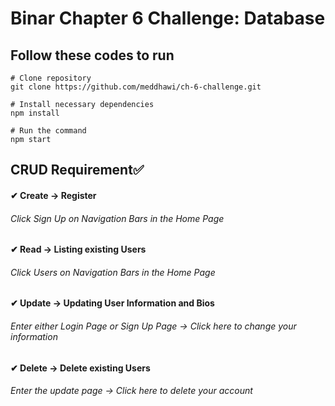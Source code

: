 # Binar Chapter 6 Challenge: Database

## Follow these codes to run

```
# Clone repository
git clone https://github.com/meddhawi/ch-6-challenge.git

# Install necessary dependencies
npm install

# Run the command
npm start
```


## CRUD Requirement✅

#### ✔ Create → Register 
###### Click Sign Up on Navigation Bars in the Home Page

#### ✔ Read → Listing existing Users
###### Click Users on Navigation Bars in the Home Page

#### ✔ Update → Updating User Information and Bios
###### Enter either Login Page or Sign Up Page → *Click here to change your information*

#### ✔ Delete → Delete existing Users
###### Enter the update page → *Click here to delete your account*

